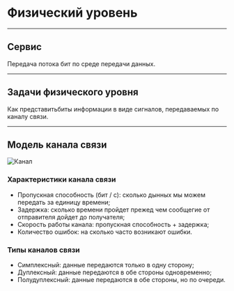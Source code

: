 # Физический уровень

--------------

## Сервис

Передача потока бит по среде передачи данных.

-------------

## Задачи физического уровня

Как представитьбиты информации в виде сигналов, передаваемых по каналу связи.

-------------

## Модель канала связи

![Канал](/Users/iva/Documents/GitHub/computer-science-university/Network/1-Physical-layer/Function/chanel.png)

### Характеристики канала связи

- Пропускная способность (бит / с): сколько дынных мы можем передать за единицу времени; 
- Задержка: сколько времени пройдет прежед чем сообщегие от отправителя дойдет до получателя;
- Скорость работы канала: пропускная способность + задержка;
- Количество ошибок: на сколько часто возникают ошибки.

### Типы каналов связи

- Симплексный: данные передаются только в одну сторону;
- Дуплексный: данные передаются в обе стороны одновременно;
- Полудуплексный: данные передаются в обе стороны, но по очереди.


